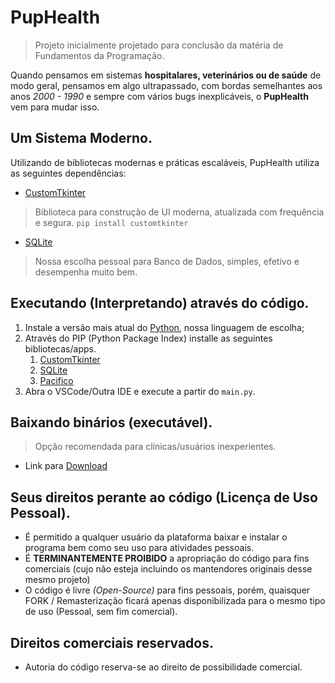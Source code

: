 # PupHealth

> Projeto inicialmente projetado para conclusão da matéria de Fundamentos da Programação.

Quando pensamos em sistemas **hospitalares, veterinários ou de saúde** de modo geral, pensamos em algo ultrapassado, com bordas semelhantes aos anos _2000 - 1990_ e sempre com vários bugs inexplicáveis, o **PupHealth** vem para mudar isso.

## Um Sistema Moderno.

Utilizando de bibliotecas modernas e práticas escaláveis, PupHealth utiliza as seguintes dependências:

- [CustomTkinter](https://customtkinter.tomschimansky.com/) 
> Biblioteca para construção de UI moderna, atualizada com frequência e segura.
<code>pip install customtkinter</code>
- [SQLite](https://www.sqlite.org/) 
> Nossa escolha pessoal para Banco de Dados, simples, efetivo e desempenha muito bem. 

## Executando (Interpretando) através do código.

1. Instale a versão mais atual do [Python](https://www.python.org/downloads/), nossa linguagem de escolha;
2. Através do PIP (Python Package Index) installe as seguintes bibliotecas/apps.
    1. [CustomTkinter](https://customtkinter.tomschimansky.com/)
    2. [SQLite](https://www.sqlite.org/)
    3. [Pacifico](https://fonts.google.com/specimen/Pacifico)
3. Abra o VSCode/Outra IDE e execute a partir do <code>main.py</code>.

## Baixando binários (executável).
> Opção recomendada para clínicas/usuários inexperientes.
- Link para [Download](https://github.com/archgabs/PupHealth/releases)

## Seus direitos perante ao código (Licença de Uso Pessoal).

- É permitido a qualquer usuário da plataforma baixar e instalar o programa bem como seu uso para atividades pessoais.
- É **TERMINANTEMENTE PROIBIDO** a apropriação do código para fins comerciais (cujo não esteja incluindo os mantendores originais desse mesmo projeto)
- O código é livre _(Open-Source)_ para fins pessoais, porém, quaisquer FORK / Remasterização ficará apenas disponibilizada para o mesmo tipo de uso (Pessoal, sem fim comercial).

## Direitos comerciais reservados.
- Autoria do código reserva-se ao direito de possibilidade comercial.
